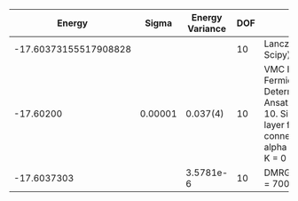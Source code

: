|       Energy          |  Sigma          | Energy Variance  | DOF |Method                                                          | Data repository                |
| ----------------------| --------------- | -----------------| ------- |------------------------------------------------------------|------------------------------- |
| -17.60373155517908828 |                 |                  |   10    | Lanczos (Quspin + Scipy)                                   | https://weinbe58.github.io/QuSpin/ |
|      -17.60200        |   0.00001      |     0.037(4)     |  10     | VMC Hidden Fermion Determinant State Ansatz (N_hidden = 10. Single hidden layer fully connected net with alpha = 64). C4 and K = 0 projections| |
| -17.6037303 |                 |  3.5781e-6 |   10    | DMRG(MaxBondDim = 7000)  |  |
